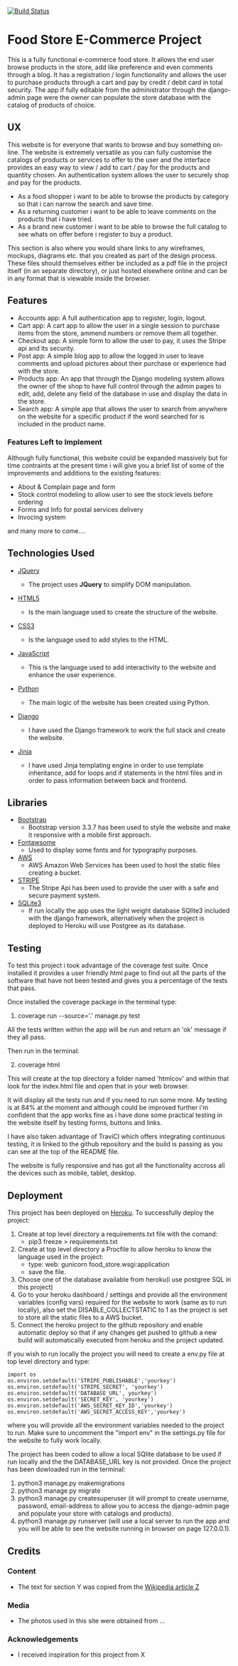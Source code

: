 [![Build Status](https://travis-ci.com/luigilangella/milestone-project-4.svg?branch=master)](https://travis-ci.com/luigilangella/milestone-project-4)

# Food Store E-Commerce Project

This is a fully functional e-commerce food store. It allows the end user browse products in the store, add like preference and even comments through a blog. It has a registration / login functionality and allows the user to purchase products through a cart and pay by credit / debit card in total security. The app if fully editable from the administrator through the django-admin page were the owner can populate the store database with the catalog of products of choice.
 
## UX
 
This website is for everyone that wants to browse and buy something on-line. The website is extremely versatile as you can fully customise the catalogs of products or services to offer to the user and the interface provides an easy way to view / add to cart / pay for the products and quantity chosen. An authentication system allows the user to securely shop and pay for the products.

- As a food shopper i want to be able to browse the products by category so that i can narrow the search and save time.
- As a returning customer i want to be able to leave comments on the products that i have tried.
- As a brand new customer i want to be able to browse the full catalog to see whats on offer before i register to buy a product.

This section is also where you would share links to any wireframes, mockups, diagrams etc. that you created as part of the design process. These files should themselves either be included as a pdf file in the project itself (in an separate directory), or just hosted elsewhere online and can be in any format that is viewable inside the browser.

## Features

- Accounts app:
    A full authentication app to register, login, logout.
- Cart app:
    A cart app to allow the user in a single session to purchase items from the store, ammend numbers or remove them all together.
- Checkout app:
    A simple form to allow the user to pay, it uses the Stripe api and its security.
- Post app:
    A simple blog app to allow the logged in user to leave comments and upload pictures about their purchase or experience had with the store.
- Products app:
    An app that through the Django modeling system allows the owner of the shop to have full control through the admin pages to edit, add, delete any field of the database in use and display the data in the store.
- Search app:
    A simple app that allows the user to search from anywhere on the website for a specific product if the word searched for is included in the product name.

### Features Left to Implement

Although fully functional, this website could be expanded massively but for time contraints at the present time i will give you a brief list of some of the improvements and additions to the existing features:
- About & Complain page and form
- Stock control modeling to allow user to see the stock levels before ordering
- Forms and Info for postal services delivery
- Invocing system 

and many more to come....

## Technologies Used

- [JQuery](https://jquery.com)
    - The project uses **JQuery** to simplify DOM manipulation.

- [HTML5](https://en.wikipedia.org/wiki/HTML5)
    - Is the main language used to create the structure of the website.

- [CSS3](https://www.w3.org/Style/CSS/Overview.en.html)
    - Is the language used to add styles to the HTML.

- [JavaScript](https://www.javascript.com/)
    - This is the language used to add interactivity to the website and enhance the user experience.

- [Python](https://www.python.org/)
    - The main logic of the website has been created using Python.

- [Django](https://www.djangoproject.com/)
    - I have used the Django framework to work the full stack and create the website.

- [Jinja](https://jinja.palletsprojects.com/en/2.11.x/)
    - I have used Jinja templating engine in order to use template inheritance, add for loops and if statements in the html files and in order to pass information between back and frontend.

## Libraries

- [Bootstrap](https://getbootstrap.com/docs/3.3/)
    - Bootstrap version 3.3.7 has been used to style the website and make it responsive with a mobile first approach.
- [Fontawsome](https://fontawesome.com/)
    - Used to display some fonts and for typography purposes.
- [AWS](https://aws.amazon.com/?nc1=h_ls)
    - AWS Amazon Web Services has been used to host the static files creating a bucket.
- [STRIPE](https://stripe.com/docs/api)
    - The Stripe Api has been used to provide the user with a safe and secure payment system.
- [SQLite3](https://www.sqlite.org/docs.html)
    - If run locally the app uses the light weight database SQlite3 included with the django framework, alternatively when the project is deployed to Heroku will use Postgree as its database.


## Testing

To test this project i took advantage of the coverage test suite. Once installed it provides a user friendly html page to find out all the parts of the software that have not been tested and gives you a percentage of the tests that pass.

Once installed the coverage package in the terminal type: 

1. coverage run --source='.' manage.py test

All the tests written within the app will be run and return an 'ok' message if they all pass.

Then run in the terminal:

2. coverage html

This will create at the top directory a folder named 'htmlcov' and within that look for the index.html file and open that in your web browser.

It will display all the tests run and if you need to run some more.
My testing is at 84% at the moment and although could be improved further i'm confident that the app works fine as i have done some practical testing in the website itself by testing forms, buttons and links.

I have also taken advantage of TraviCI which offers integrating continuous testing, it is linked to the github repository and the build is passing as you can see at the top of the README file.

The website is fully responsive and has got all the functionality accross all the devices such as mobile, tablet, desktop.


## Deployment

This project has been deployed on [Heroku](https://luigi-food-store.herokuapp.com/).
To successfully deploy the project:
1. Create at top level directory a requirements.txt file with the comand:
    - pip3 freeze > requirements.txt
2. Create at top level directory a Procfile to allow heroku to know the language used in the project:
    - type: web: gunicorn food_store.wsgi:application
    - save the file.
3. Choose one of the database available from heroku(i use postgree SQL in this project)
4. Go to your heroku dashboard / settings and provide all the environment variables (config vars) required for the website to work (same as to run locally), also set the DISABLE_COLLECTSTATIC to 1 as the project is set to store all the static files to a AWS bucket.
5. Connect the heroku project to the github repository and enable automatic deploy so that if any changes get pushed to github a new build will automatically executed from heroku and the project updated.

If you wish to run locally the project you will need to create a env.py file at top level directory and type:

    import os
    os.environ.setdefault('STRIPE_PUBLISHABLE','yourkey')
    os.environ.setdefault('STRIPE_SECRET', 'yourkey')
    os.environ.setdefault('DATABASE_URL', yourkey')
    os.environ.setdefault('SECRET_KEY', 'yourkey')
    os.environ.setdefault('AWS_SECRET_KEY_ID','yourkey')
    os.environ.setdefault('AWS_SECRET_ACCESS_KEY','yourkey')

where you will provide all the environment variables needed to the project to run.
Make sure to uncomment the "import env" in the settings.py file for the website to fully work locally.

The project has been coded to allow a local SQlite database to be used if run locally and the the DATABASE_URL key is not provided. Once the project has been dowloaded run in the terminal:
1. python3 manage.py makemigrations
2. python3 manage.py migrate
3. python3 manage.py createsuperuser (it will prompt to create username, password, email-address to allow you to access the django-admin page and populate your store with catalogs and products).
4. python3 manage.py runserver (will use a local server to run the app and you will be able to see the website running in browser on page 127.0.0.1).

## Credits

### Content
- The text for section Y was copied from the [Wikipedia article Z](https://en.wikipedia.org/wiki/Z)

### Media
- The photos used in this site were obtained from ...

### Acknowledgements

- I received inspiration for this project from X